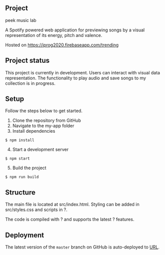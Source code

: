 ## Project 

peek music lab

A Spotify powered web application for previewing songs by a visual representation of its energy, pitch and valence.

Hosted on https://iprog2020.firebaseapp.com/trending

## Project status

This project is currently in development. Users can interact with visual data representation. The functionality to play audio and save songs to my collection is in progress.

## Setup

Follow the steps below to get started.

1. Clone the repository from GitHub
2. Navigate to the my-app folder
3. Install dependencies

```
$ npm install
```

4. Start a development server
```
$ npm start
```
5. Build the project
```
$ npm run build
```

## Structure
The main file is located at src/index.html. Styling can be added in src/styles.css and scripts in ?.

The code is compiled with ? and supports the latest ? features.

## Deployment
The latest version of the `master` branch on GitHub is auto-deployed to [URL](URL).

